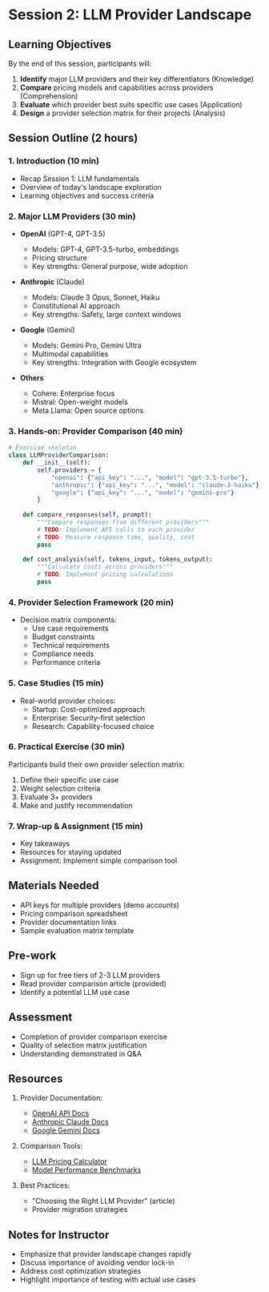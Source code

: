 # Session 2: LLM Provider Landscape

## Learning Objectives
By the end of this session, participants will:
1. **Identify** major LLM providers and their key differentiators (Knowledge)
2. **Compare** pricing models and capabilities across providers (Comprehension)
3. **Evaluate** which provider best suits specific use cases (Application)
4. **Design** a provider selection matrix for their projects (Analysis)

## Session Outline (2 hours)

### 1. Introduction (10 min)
- Recap Session 1: LLM fundamentals
- Overview of today's landscape exploration
- Learning objectives and success criteria

### 2. Major LLM Providers (30 min)
- **OpenAI** (GPT-4, GPT-3.5)
  - Models: GPT-4, GPT-3.5-turbo, embeddings
  - Pricing structure
  - Key strengths: General purpose, wide adoption
  
- **Anthropic** (Claude)
  - Models: Claude 3 Opus, Sonnet, Haiku
  - Constitutional AI approach
  - Key strengths: Safety, large context windows
  
- **Google** (Gemini)
  - Models: Gemini Pro, Gemini Ultra
  - Multimodal capabilities
  - Key strengths: Integration with Google ecosystem
  
- **Others**
  - Cohere: Enterprise focus
  - Mistral: Open-weight models
  - Meta Llama: Open source options

### 3. Hands-on: Provider Comparison (40 min)
```python
# Exercise skeleton
class LLMProviderComparison:
    def __init__(self):
        self.providers = {
            "openai": {"api_key": "...", "model": "gpt-3.5-turbo"},
            "anthropic": {"api_key": "...", "model": "claude-3-haiku"},
            "google": {"api_key": "...", "model": "gemini-pro"}
        }
    
    def compare_responses(self, prompt):
        """Compare responses from different providers"""
        # TODO: Implement API calls to each provider
        # TODO: Measure response time, quality, cost
        pass
    
    def cost_analysis(self, tokens_input, tokens_output):
        """Calculate costs across providers"""
        # TODO: Implement pricing calculations
        pass
```

### 4. Provider Selection Framework (20 min)
- Decision matrix components:
  - Use case requirements
  - Budget constraints  
  - Technical requirements
  - Compliance needs
  - Performance criteria

### 5. Case Studies (15 min)
- Real-world provider choices:
  - Startup: Cost-optimized approach
  - Enterprise: Security-first selection
  - Research: Capability-focused choice

### 6. Practical Exercise (30 min)
Participants build their own provider selection matrix:
1. Define their specific use case
2. Weight selection criteria
3. Evaluate 3+ providers
4. Make and justify recommendation

### 7. Wrap-up & Assignment (15 min)
- Key takeaways
- Resources for staying updated
- Assignment: Implement simple comparison tool

## Materials Needed
- API keys for multiple providers (demo accounts)
- Pricing comparison spreadsheet
- Provider documentation links
- Sample evaluation matrix template

## Pre-work
- Sign up for free tiers of 2-3 LLM providers
- Read provider comparison article (provided)
- Identify a potential LLM use case

## Assessment
- Completion of provider comparison exercise
- Quality of selection matrix justification
- Understanding demonstrated in Q&A

## Resources
1. Provider Documentation:
   - [OpenAI API Docs](https://platform.openai.com/docs)
   - [Anthropic Claude Docs](https://docs.anthropic.com)
   - [Google Gemini Docs](https://ai.google.dev/docs)

2. Comparison Tools:
   - [LLM Pricing Calculator](https://llm-price-calculator.com)
   - [Model Performance Benchmarks](https://artificialanalysis.ai)

3. Best Practices:
   - "Choosing the Right LLM Provider" (article)
   - Provider migration strategies

## Notes for Instructor
- Emphasize that provider landscape changes rapidly
- Discuss importance of avoiding vendor lock-in
- Address cost optimization strategies
- Highlight importance of testing with actual use cases